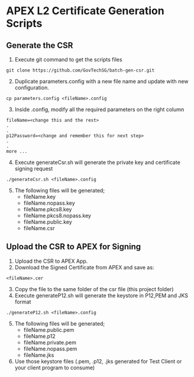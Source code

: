 # APEX L2 Certificate Generation Scripts

## Generate the CSR
1. Execute git command to get the scripts files
```text
git clone https://github.com/GovTechSG/batch-gen-csr.git
```
2. Duplicate parameters.config with a new file name and update with new configuration.
```text
cp parameters.config <fileName>.config
```
3. Inside <fileName>.config, modify all the required parameters on the right column
```text
fileName=<change this and the rest>
.
.
p12Password=<change and remember this for next step>
.
.
more ...
```
4. Execute generateCsr.sh will generate the private key and certificate signing request
```text
./generateCsr.sh <fileName>.config
```
5. The following files will be generated;
    - fileName.key
    - fileName.nopass.key
    - fileName.pkcs8.key
    - fileName.pkcs8.nopass.key
    - fileName.public.key
    - fileName.csr

## Upload the CSR to APEX for Signing
1. Upload the CSR to APEX App.
2. Download the Signed Certificate from APEX and save as: 
```text
<fileName>.cer
```
3. Copy the file to the same folder of the csr file (this project folder)
4. Execute generateP12.sh will generate the keystore in P12,PEM and JKS format
```text
./generateP12.sh <fileName>.config
```
5. The following files will be generated;
    - fileName.public.pem
    - fileName.p12
    - fileName.private.pem
    - fileName.nopass.pem
    - fileName.jks
6. Use those keystore files (.pem, .p12, .jks generated for Test Client or your client program to consume)
